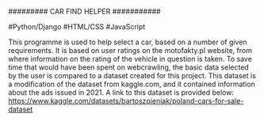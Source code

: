 ######### CAR FIND HELPER ###########

#Python/Django
#HTML/CSS
#JavaScript

This programme is used to help select a car, based on a number of given requirements. It is based on user ratings on the motofakty.pl website, from where information on the rating of the vehicle in question is taken. To save time that would have been spent on webcrawling, the basic data selected by the user is compared to a dataset created for this project. This dataset is a modification of the dataset from kaggle.com, and it contained information about the ads issued in 2021. A link to this dataset is provided below: https://www.kaggle.com/datasets/bartoszpieniak/poland-cars-for-sale-dataset
